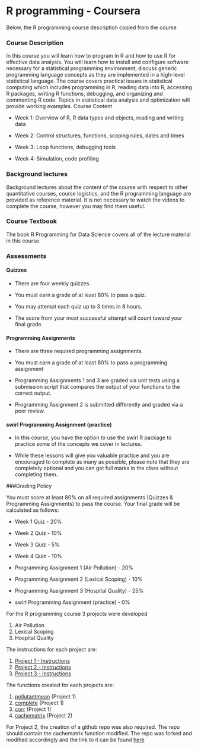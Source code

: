 # R programming - Coursera

Below, the R programming course description copied from the course


### Course Description

In this course you will learn how to program in R and how to use R for effective data analysis. You will learn how to install and configure software necessary for a statistical programming environment, discuss generic programming language concepts as they are implemented in a high-level statistical language. The course covers practical issues in statistical computing which includes programming in R, reading data into R, accessing R packages, writing R functions, debugging, and organizing and commenting R code. Topics in statistical data analysis and optimization will provide working examples.
Course Content

- Week 1: Overview of R, R data types and objects, reading and writing data

- Week 2: Control structures, functions, scoping rules, dates and times

- Week 3: Loop functions, debugging tools

- Week 4: Simulation, code profiling

### Background lectures

Background lectures about the content of the course with respect to other quantitative courses, course logistics, and the R programming language are provided as reference material. It is not necessary to watch the videos to complete the course, however you may find them useful.


### Course Textbook

The book R Programming for Data Science covers all of the lecture material in this course.

### Assessments
#### Quizzes

- There are four weekly quizzes. 

- You must earn a grade of at least 80% to pass a quiz.

- You may attempt each quiz up to 3 times in 8 hours.

- The score from your most successful attempt will count toward your final grade.

#### Programming Assignments

- There are three required programming assignments.

- You must earn a grade of at least 80% to pass a programming assignment 

- Programming Assignments 1 and 3 are graded via unit tests using a submission script that compares the output of your functions to the correct output.

- Programming Assignment 2 is submitted differently and graded via a peer review.

#### swirl Programming Assignment (practice)

- In this course, you have the option to use the swirl R package to practice some of the concepts we cover in lectures.

- While these lessons will give you valuable practice and you are encouraged to complete as many as possible, please note that they are completely optional and you can get full marks in the class without completing them.

 
###Grading Policy

You must score at least 80% on all required assignments (Quizzes & Programming Assignments) to pass the course. Your final grade will be calculated as follows:

- Week 1 Quiz - 20%

- Week 2 Quiz - 10%

- Week 3 Quiz - 5%

- Week 4 Quiz - 10%

- Programming Assignment 1 (Air Pollution) - 20%

- Programming Assignment 2 (Lexical Scoping) - 10%

- Programming Assignment 3 (Hospital Quality) - 25%

- swirl Programming Assignment (practice) - 0% 

</h>

For the R programming course 3 projects were developed

1. Air Pollution
2. Lexical Scoping
3. Hospital Quality

The instructions for each project are:

1. [Project 1 - Instructions](https://github.com/ElisaRMA/Coursera-Data-Science-Specialization/blob/main/RProgramming/Project%201%20-%20Instructions.md)
2. [Project 2 - Instructions](https://github.com/ElisaRMA/Coursera-Data-Science-Specialization/blob/main/RProgramming/Project%202%20-%20Instructions.md)
3. [Project 3 - Instructions](https://github.com/ElisaRMA/Coursera-Data-Science-Specialization/blob/main/RProgramming/Project%203%20-%20Instructions.md  )

The functions created for each projects are:

1. [pollutantmean](https://github.com/ElisaRMA/Coursera-Data-Science-Specialization/blob/main/RProgramming/pollutantmean.R) (Project 1)
2. [complete](https://github.com/ElisaRMA/Coursera-Data-Science-Specialization/blob/main/RProgramming/complete.R) (Project 1)
3. [corr](https://github.com/ElisaRMA/Coursera-Data-Science-Specialization/blob/main/RProgramming/corr.R) (Project 1)
4. [cachematrix](https://github.com/ElisaRMA/Coursera-Data-Science-Specialization/blob/main/RProgramming/cachematrix.R) (Project 2)

For Project 2, the creation of a github repo was also required. The repo should contain the cachematrix function modified. The repo was forked and modified accordingly and the link to it can be found [here](https://github.com/ElisaRMA/ProgrammingAssignment2)